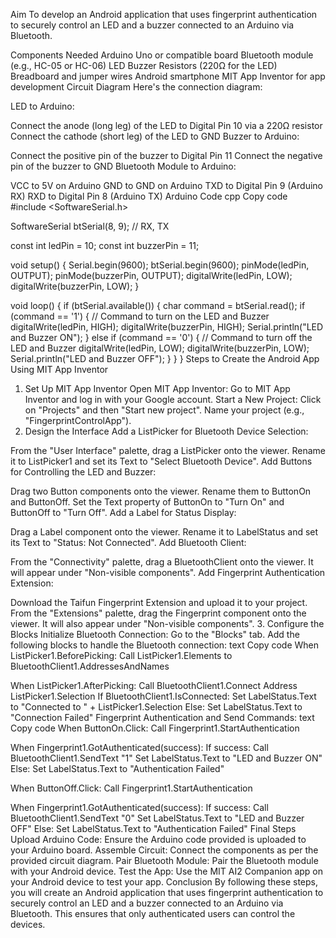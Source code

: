 Aim
To develop an Android application that uses fingerprint authentication to securely control an LED and a buzzer connected to an Arduino via Bluetooth.

Components Needed
Arduino Uno or compatible board
Bluetooth module (e.g., HC-05 or HC-06)
LED
Buzzer
Resistors (220Ω for the LED)
Breadboard and jumper wires
Android smartphone
MIT App Inventor for app development
Circuit Diagram
Here's the connection diagram:

LED to Arduino:

Connect the anode (long leg) of the LED to Digital Pin 10 via a 220Ω resistor
Connect the cathode (short leg) of the LED to GND
Buzzer to Arduino:

Connect the positive pin of the buzzer to Digital Pin 11
Connect the negative pin of the buzzer to GND
Bluetooth Module to Arduino:

VCC to 5V on Arduino
GND to GND on Arduino
TXD to Digital Pin 9 (Arduino RX)
RXD to Digital Pin 8 (Arduino TX)
Arduino Code
cpp
Copy code
#include <SoftwareSerial.h>

SoftwareSerial btSerial(8, 9); // RX, TX

const int ledPin = 10;
const int buzzerPin = 11;

void setup() {
  Serial.begin(9600);
  btSerial.begin(9600);
  pinMode(ledPin, OUTPUT);
  pinMode(buzzerPin, OUTPUT);
  digitalWrite(ledPin, LOW);
  digitalWrite(buzzerPin, LOW);
}

void loop() {
  if (btSerial.available()) {
    char command = btSerial.read();
    if (command == '1') { // Command to turn on the LED and Buzzer
      digitalWrite(ledPin, HIGH);
      digitalWrite(buzzerPin, HIGH);
      Serial.println("LED and Buzzer ON");
    } else if (command == '0') { // Command to turn off the LED and Buzzer
      digitalWrite(ledPin, LOW);
      digitalWrite(buzzerPin, LOW);
      Serial.println("LED and Buzzer OFF");
    }
  }
}
Steps to Create the Android App Using MIT App Inventor
1. Set Up MIT App Inventor
Open MIT App Inventor: Go to MIT App Inventor and log in with your Google account.
Start a New Project: Click on "Projects" and then "Start new project". Name your project (e.g., "FingerprintControlApp").
2. Design the Interface
Add a ListPicker for Bluetooth Device Selection:

From the "User Interface" palette, drag a ListPicker onto the viewer. Rename it to ListPicker1 and set its Text to "Select Bluetooth Device".
Add Buttons for Controlling the LED and Buzzer:

Drag two Button components onto the viewer. Rename them to ButtonOn and ButtonOff.
Set the Text property of ButtonOn to "Turn On" and ButtonOff to "Turn Off".
Add a Label for Status Display:

Drag a Label component onto the viewer. Rename it to LabelStatus and set its Text to "Status: Not Connected".
Add Bluetooth Client:

From the "Connectivity" palette, drag a BluetoothClient onto the viewer. It will appear under "Non-visible components".
Add Fingerprint Authentication Extension:

Download the Taifun Fingerprint Extension and upload it to your project.
From the "Extensions" palette, drag the Fingerprint component onto the viewer. It will also appear under "Non-visible components".
3. Configure the Blocks
Initialize Bluetooth Connection:
Go to the "Blocks" tab.
Add the following blocks to handle the Bluetooth connection:
text
Copy code
When ListPicker1.BeforePicking:
    Call ListPicker1.Elements to BluetoothClient1.AddressesAndNames

When ListPicker1.AfterPicking:
    Call BluetoothClient1.Connect Address ListPicker1.Selection
    If BluetoothClient1.IsConnected:
        Set LabelStatus.Text to "Connected to " + ListPicker1.Selection
    Else:
        Set LabelStatus.Text to "Connection Failed"
Fingerprint Authentication and Send Commands:
text
Copy code
When ButtonOn.Click:
    Call Fingerprint1.StartAuthentication

When Fingerprint1.GotAuthenticated(success):
    If success:
        Call BluetoothClient1.SendText "1"
        Set LabelStatus.Text to "LED and Buzzer ON"
    Else:
        Set LabelStatus.Text to "Authentication Failed"

When ButtonOff.Click:
    Call Fingerprint1.StartAuthentication

When Fingerprint1.GotAuthenticated(success):
    If success:
        Call BluetoothClient1.SendText "0"
        Set LabelStatus.Text to "LED and Buzzer OFF"
    Else:
        Set LabelStatus.Text to "Authentication Failed"
Final Steps
Upload Arduino Code: Ensure the Arduino code provided is uploaded to your Arduino board.
Assemble Circuit: Connect the components as per the provided circuit diagram.
Pair Bluetooth Module: Pair the Bluetooth module with your Android device.
Test the App: Use the MIT AI2 Companion app on your Android device to test your app.
Conclusion
By following these steps, you will create an Android application that uses fingerprint authentication to securely control an LED and a buzzer connected to an Arduino via Bluetooth. This ensures that only authenticated users can control the devices.

